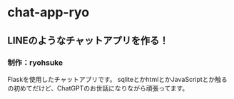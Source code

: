 # chat-app-ryo
## LINEのようなチャットアプリを作る！
### 制作：ryohsuke

Flaskを使用したチャットアプリです。
sqliteとかhtmlとかJavaScriptとか触るの初めてだけど、ChatGPTのお世話になりながら頑張ってます。

